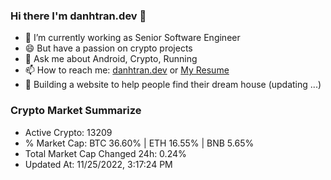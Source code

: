 ### Hi there I'm danhtran.dev 👋

- 🔭 I’m currently working as Senior Software Engineer
- 😄 But have a passion on crypto projects
- 💬 Ask me about Android, Crypto, Running 
- 📫 How to reach me: <a href="https://danhtran.dev" target="_blank">danhtran.dev</a> or <a href="Dan-Resume.pdf" target="_blank">My Resume</a>
- 🌱 Building a website to help people find their dream house (updating ...)

### Crypto Market Summarize
- Active Crypto: 13209
- % Market Cap: BTC 36.60% | ETH 16.55% | BNB 5.65%
- Total Market Cap Changed 24h: 0.24%
- Updated At: 11/25/2022, 3:17:24 PM
